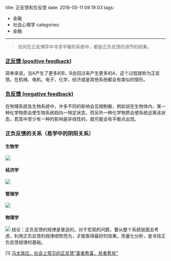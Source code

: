 title: 正反馈和负反馈
date: 2016-05-11 09:19:03
tags:
- 金融
- 社会心理学
categories:
- 金融
---

> 任何在正反博弈中寻求平衡的系统中，都是正负反馈的调节的结果。

### [正反馈 (positive feedback)](https://zh.wikipedia.org/wiki/%E6%AD%A3%E5%9B%9E%E9%A5%8B)
简单来说，当A产生了更多的B，B会回过来产生更多的A，这个过程就称为正反馈。在机械、电机、电子、化学、经济或是其他系统都会有类似的情形。
### [负反馈 (negative feedback)](https://zh.wikipedia.org/wiki/%E8%B4%9F%E5%8F%8D%E9%A6%88)
在物理系统及生物系统中，许多不同的影响会互相制衡，例如说在生物体内，某一种化学物质会使生物系统趋向一特定状态，而另外一种化学物质会使系统远离该状态，若其中至少有一种的影响是非线性的，就可能会有平衡点出现。

### 正负反馈的关系（易学中的阴阳关系）

#### 生物学
![](/images/2016/positive-negative-feedback.jpg)
#### 经济学
![](/images/2016/positive-negative-feedback2.jpg)
#### 管理学
![](/images/2016/positive-negative-feedback3.jpg)
#### 物理学
![](/images/2016/positive-negative-feedback4.jpg)
结论：正负反馈的规律是普适的。对于宏观的问题，要从整个系统层面去考虑，利用正负反馈的规律顺势而为，才能取得最好的效果。而量化分析，是寻找正负反馈规律的基础。

[1] [马太效应，社会上常见的正反馈“富者愈富，贫者愈贫”](https://zh.wikipedia.org/wiki/%E9%A9%AC%E5%A4%AA%E6%95%88%E5%BA%94)